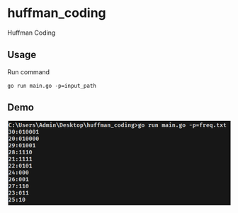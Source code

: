 # huffman_coding
Huffman Coding
## Usage
Run command
```
go run main.go -p=input_path
```
## Demo
![demo](screenshots/demo.png)

